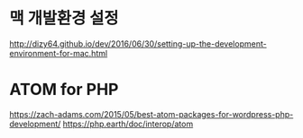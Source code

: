 # 맥 개발환경 설정
http://dizy64.github.io/dev/2016/06/30/setting-up-the-development-environment-for-mac.html


# ATOM for PHP
https://zach-adams.com/2015/05/best-atom-packages-for-wordpress-php-development/
https://php.earth/doc/interop/atom
